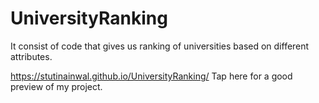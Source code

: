 # UniversityRanking
It consist of code that gives us ranking of universities based on different attributes.

https://stutinainwal.github.io/UniversityRanking/  Tap here for a good preview of my project.
